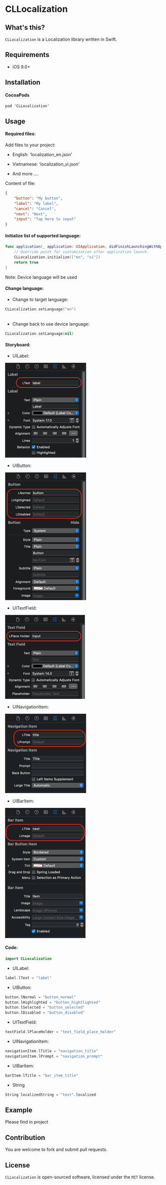 # CLLocalization


## What's this?

`CLLocalization` is a Localization library written in Swift.

## Requirements

* iOS 9.0+

## Installation

#### CocoaPods

```
pod 'CLLocalization'
```

## Usage

#### Required files: 

Add files to your project:

- English: 'localization_en.json'

- Vietnamese: 'localization_vi.json'

- And more ....

Content of file:

```json
{
    "button": "My button",
    "label": "My label",
    "cancel": "Cancel",
    "next": "Next",
    "input": "Tap here to input"
}
```

#### Initialize list of supported language:

```swift
func application(_ application: UIApplication, didFinishLaunchingWithOptions launchOptions: [UIApplication.LaunchOptionsKey: Any]?) -> Bool {
    // Override point for customization after application launch.
    CLLocalization.initialize(["en", "vi"])
    return true
}

```
Note: Device language will be used
  
#### Change language:

- Change to target language:

```swift
CLLocalization.setLanguage("en")
     
```
  
- Change back to use device language:

```swift
CLLocalization.setLanguage(nil)

```
  
#### Storyboard:

- UILabel:

![UIButton](./Documents/Image/label.png)

- UIButton:

![UIButton](./Documents/Image/button.png)

- UITextField:

![UIButton](./Documents/Image/text_field.png)

- UINavigationItem:

![UIButton](./Documents/Image/navigation_item.png)

- UIBarItem:

![UIButton](./Documents/Image/bar_item.png)

#### Code:

```swift
import CLLocalization
```

- UILabel:

```swift
label.lText = "label"
```

- UIButton:

```swift
button.lNormal = "button_normal"
button.lHighlighted = "button_hightlighted"
button.lSelected = "button_selected"
button.lDisabled = "button_disabled"
```

- UITextField:

```swift
textField.lPlaceHolder = "text_field_place_holder"
```

- UINavigationItem:

```swift
navigationItem.lTitle = "navigation_title"
navigationItem.lPrompt = "navigation_prompt"
```

- UIBarItem:

```swift
barItem.lTitle = "bar_item_title"
```

- String

```swift
String localizedString = "text".localized
```

## Example

Please find in project

## Contribution

You are welcome to fork and submit pull requests.

## License

`CLLocalization` is open-sourced software, licensed under the `MIT` license.
